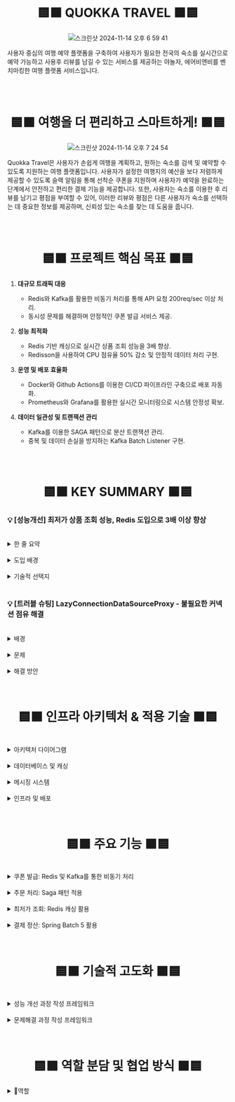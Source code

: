 <div align="center">

# 🟦🟧 QUOKKA TRAVEL 🟧🟦

![스크린샷 2024-11-14 오후 6 59 41](https://github.com/user-attachments/assets/f3e4bc05-86a7-4916-b805-b1bac7a6fcf3)

</div>

사용자 중심의 여행 예약 플랫폼을 구축하여 사용자가 필요한 전국의 숙소를 실시간으로 예약 가능하고 사용후 리뷰를 남길 수 있는 서비스를 제공하는 야놀자, 에어비앤비를 벤치마킹한 여행 플랫폼 서비스입니다.


<br>
<br>

<div align="center">

# 🟦🟧 여행을 더 편리하고 스마트하게! 🟧🟦

![스크린샷 2024-11-14 오후 7 24 54](https://github.com/user-attachments/assets/355f0d16-6132-4aca-a20f-ac800880b114)

</div>

Quokka Travel은 사용자가 손쉽게 여행을 계획하고, 원하는 숙소를 검색 및 예약할 수 있도록 지원하는 여행 플랫폼입니다. 사용자가 설정한 여행지의 예산을 보다 저렴하게 제공할 수 있도록 슬랙 알림을 통해 선착순 쿠폰을 지원하며 사용자가 예약을 완료하는 단계에서 안전하고 편리한 결제 기능을 제공합니다. 또한, 사용자는 숙소를 이용한 후 리뷰를 남기고 평점을 부여할 수 있어, 이러한 리뷰와 평점은 다른 사용자가 숙소를 선택하는 데 중요한 정보를 제공하며, 신뢰성 있는 숙소를 찾는 데 도움을 줍니다.

<br>
<br>

<div align="center">

# 🟦🟧 프로젝트 핵심 목표 🟧🟦

</div>

1. **대규모 트래픽 대응**
    - Redis와 Kafka를 활용한 비동기 처리를 통해 API 요청 200req/sec 이상 처리.
    - 동시성 문제를 해결하며 안정적인 쿠폰 발급 서비스 제공.

2. **성능 최적화**
    - Redis 기반 캐싱으로 실시간 상품 조회 성능을 3배 향상.
    - Redisson을 사용하여 CPU 점유율 50% 감소 및 안정적 데이터 처리 구현.

3. **운영 및 배포 효율화**
    - Docker와 Github Actions를 이용한 CI/CD 파이프라인 구축으로 배포 자동화.
    - Prometheus와 Grafana를 활용한 실시간 모니터링으로 시스템 안정성 확보.

4. **데이터 일관성 및 트랜잭션 관리**
    - Kafka를 이용한 SAGA 패턴으로 분산 트랜잭션 관리.
    - 중복 및 데이터 손실을 방지하는 Kafka Batch Listener 구현.


<div align="center">

<br>
<br>

# 🟦🟧 KEY SUMMARY 🟧🟦

</div>

### 💡 [성능개선] 최저가 상품 조회 성능, Redis 도입으로 3배 이상 향상
<br>
<details>
<summary> 한 줄 요약 </summary> 
  <br>
   - Redis 도입으로 기존 DB 조회보다 **348% 성능 개선**  
   - 대규모 트래픽 환경에서도 안정적인 서비스 유지  

![성능 개선 이미지]
</details>
<br>
<details>
<summary> 도입 배경 </summary> 
   - 상품의 최저가를 제공하기 위해 외부 서버에서 제공하는 타임세일 상품의 할인율과 상품 자체의 할인율을 비교하는 기능이 필요  
</details>
<br>
<details>
<summary> 기술적 선택지 </summary>

1. **DB 데이터 적재**
    - 스케줄링 작업으로 짧은 시간 내 대량의 데이터를 수정하는 것은 데이터베이스에 과도한 부하 발생
    - 상품 자체의 할인율과 타임세일 할인율을 분리하여 별도 컬럼 저장 필요

2. **Redis 캐싱**
    - 실시간 최저가 할인율로 최신 정보와 가격 제공
    - TTL 설정으로 타임세일 종료 시 자동 데이터 삭제

**결론:** Redis 도입을 결정하여 성능 및 효율성을 크게 개선
</details>
<br>

### 💡 [트러블 슈팅] LazyConnectionDataSourceProxy - 불필요한 커넥션 점유 해결
<br>
<details>
<summary> 배경 </summary>
   - **스프링 배치 5버전 도입**  
     - 정산은 실시간이 아닌, 이용자가 적은 시간에 일괄 처리하도록 배치 선택  
     - 메인 DB와 배치 메타데이터 DB 분리 필요  
   - **배치 메타데이터 테이블 생성 필수화**  
     - 메타데이터 전용 DB를 나누는 구조로 전환  
   - **멀티 DataSource 구성**  
     - 메인 DataSource와 배치 DataSource로 데이터베이스 모듈 구분  
</details>
<br>
<details>
<summary> 문제 </summary>  
  <br>
  - 실제 DB 요청 없이도 불필요한 커넥션 점유 발생  
  - 스프링은 트랜잭션 진입 시 커넥션 풀에서 커넥션을 점유  
  - 멀티 DataSource로 인해 두 DataSource 모두 커넥션 점유  
</details>

<br>

<details>

  <summary> 해결 방안 </summary>
  <br>
  - **LazyConnectionDataSourceProxy 클래스 사용**  
  - 실제 DB 요청 전까지 커넥션 점유를 지연시키는 프록시 DataSource 활용  

![LazyConnectionDataSourceProxy 이미지]

- 이를 통해 **실제 DB 요청 시에만 커넥션 점유**로 불필요한 리소스 낭비를 해결
</details>

<br>
<br>

<div align="center">

# 🟦🟧 인프라 아키텍처 & 적용 기술 🟧🟦

</div>

<br>

<details>
  <summary> 아키텍처 다이어그램 </summary>
  <br>
  위 아키텍처는 **MSA 기반의 이커머스 서비스** 구조를 나타냅니다.  
  각 모듈은 Redis, Kafka를 통해 통신하며, Docker로 컨테이너화되어 CI/CD를 통해 자동 배포됩니다.
</details>

<br>

<details>
  <summary> 데이터베이스 및 캐싱 </summary>
  <br>
  1. **Redis**  
  - **적용 위치**: 캐시 서버  
  - **사용 이유**: 실시간 상품 할인율과 최저가 조회 성능 향상. TTL 설정으로 타임세일 종료 시 데이터 자동 삭제. 
</details>

<br>

<details>
  <summary> 메시징 시스템 </summary>
  <br>
  1. **Apache Kafka**  
  - **적용 위치**: 서비스 간 비동기 통신  
  - **사용 이유**: 대규모 메시지 처리를 위한 안정적 메시징 큐 구현.  
  - **구체적 역할**: 주문 생성 시 재고 차감, 쿠폰 적용 등 서비스 간 데이터 일관성 보장.
</details>

<br>

<details>
  <summary> 인프라 및 배포 </summary>
  <br>
1. **Docker**  
  - **적용 위치**: 모든 서비스 컨테이너화  
  - **사용 이유**: 환경 이식성과 배포 속도 개선.  

2. **Github Actions**
- **적용 위치**: CI/CD 파이프라인
- **사용 이유**: 자동화된 코드 품질 검사와 배포 구현.

3. **Prometheus & Grafana**
    - **적용 위치**: 실시간 모니터링
    - **사용 이유**: 주요 메트릭(트래픽, CPU 사용량 등) 수집 및 시각화로 장애 발생 시 빠른 대응 가능.
</details>


<br>
<br>

<div align="center">

# 🟦🟧 주요 기능 🟧🟦

</div>

<br>

<details>
  <summary> 쿠폰 발급: Redis 및 Kafka를 통한 비동기 처리 </summary>
  <br>
### 🍁 **쿠폰 발급: Redis 및 Kafka를 통한 비동기 처리**
- 대용량 트래픽을 수용하기 위해 Redis와 Kafka를 활용한 비동기 쿠폰 발급 시스템 구현.
- Redis Lua Script로 동시성 제어 및 쿠폰 발급 상태 관리.
</details>

<br>

<details>
  <summary> 주문 처리: Saga 패턴 적용 </summary>
  <br>
### 🍁 **쿠폰 발급: Redis 및 Kafka를 통한 비동기 처리**
- 대용량 트래픽을 수용하기 위해 Redis와 Kafka를 활용한 비동기 쿠폰 발급 시스템 구현.
- Redis Lua Script로 동시성 제어 및 쿠폰 발급 상태 관리.
</details>

<br>

<details>
  <summary> 최저가 조회: Redis 캐싱 활용 </summary>
  <br>
### 🍁 **쿠폰 발급: Redis 및 Kafka를 통한 비동기 처리**
- 대용량 트래픽을 수용하기 위해 Redis와 Kafka를 활용한 비동기 쿠폰 발급 시스템 구현.
- Redis Lua Script로 동시성 제어 및 쿠폰 발급 상태 관리.
</details>

<br>

<details>
  <summary> 결제 정산: Spring Batch 5 활용 </summary>
  <br>
### 🍁 **쿠폰 발급: Redis 및 Kafka를 통한 비동기 처리**
- 대용량 트래픽을 수용하기 위해 Redis와 Kafka를 활용한 비동기 쿠폰 발급 시스템 구현.
- Redis Lua Script로 동시성 제어 및 쿠폰 발급 상태 관리.
</details>

<br>
<br>

<div align="center">

# 🟦🟧 기술적 고도화 🟧🟦

</div>

<br>

<details>
  <summary> 성능 개선 과정 작성 프레임워크 </summary>
  <br>
[내가 구현한 기능]

[주요 로직]

[배경]

[요구사항]

[선택지]

[의사결정/사유]

</details>

<br>

<details>
  <summary> 문제해결 과정 작성 프레임워크 </summary>
  <br>
[성능 개선 / 코드 개선 요약]

[문제 정의]

[가설]

[해결 방안]
- 문제 해결을 위한 의사결정 과정
- 해결 과정

[해결 완료]
- 결과
- 전후 데이터 비교

[회고]
- 기술의 장단점
- 다시 시도한다면?
</details>

<br>
<br>

<div align="center">

# 🟦🟧 역할 분담 및 협업 방식 🟧🟦

</div>

<details>
  <summary> 역할 </summary>
  <br>
| 이름   | 포지션   | 담당(개인별 기여점)                                                                                                            | Github 링크                       |
|--------|----------|-----------------------------------------------------------------------------------------------------------------------------|-----------------------------------|
| 김ㅇㅇ | 리더     | ▶ **결제**: 토스페이먼츠 PG 연동, 간편결제 구현<br>▶ **정산**: 스프링 배치 활용 (Jpa → Jdbc 변경하여 4.6배 개선)<br>▶ **배포**: 멀티모듈 설정, 멀티 데이터소스 설정, Graceful Shutdown 구현, CI/CD 적용 | [🍁 깃헙링크] |
| 조ㅇㅇ | 부리더   | ▶ **쿠폰**: Redis Lua Script를 통한 동시성 제어 및 대규모 트래픽 제어<br>▶ **타임세일**: Kafka 비동기 발급 처리, 분산락을 통한 동시성 제어                          | [🍁 깃헙링크]    |
| 박ㅇㅇ | 팀원     | ▶ **주문**: MSA 기반 주문 로직 구현, Kafka 기반 SAGA 패턴 적용<br>▶ **스케줄러**: 결제 단계 주문 자동 삭제                                                | [🍁 깃헙링크]     |
| 정ㅇㅇ | 팀원     | ▶ **유레카 & 게이트웨이**: CircuitBreaker, Retry 장애 대응 구축<br>▶ **유저**: Kafka Batch Listener를 활용한 대용량 데이터 적재<br>▶ **상품**: Redis 최저가 조회 성능 개선, Kafka 비동기 통신 구현 | [🍁 깃헙링크]    |


<br>

<details>
  <summary> 그라운드 룰 </summary>
  <br>
🍁 **문제 발생 시 즉시 공유**  
- 문제가 발생하면 팀원들에게 빠르게 상황을 공유하여 협력 해결.

🍁 **정규 시간 내 풀타임 화면 공유**
- 업무 시간 동안 항상 화면을 공유하여 투명한 협업 유지.

🍁 **사소한 것도 질문하기**
- 궁금한 점이나 막힌 부분은 사소한 것이라도 즉시 물어보고 해결.

🍁 **스크럼에서 트러블 슈팅 및 구현 사항 설명**
- 매일 스크럼 시간에 구현 진행 상황과 문제 해결 과정을 공유.

🍁 **1Day, 1Issue, 1PR 원칙**
- 하루에 하나의 이슈를 처리하고 PR 생성.

🍁 **1PR 당 3개 이상의 리뷰 남기기**
- 각 PR에 대해 최소 3개의 리뷰를 작성하여 코드 품질을 개선.
</details>

<br>
<br>

<div align="center">

# 🟦🟧 성과 및 회고 🟧🟦

</div>


<br>
<br>
<br>
<br>
<br>
<br>
# ✈️ Quokka Travel

QuokkaTravel은 쿼카와 함께 여행을 다니며 여행지의 사람들과 커뮤니케이션을 할 수 있는 서비스입니다.

> 여행 숙소 정보를 확인하고, 여행이 시작되면 여행지의 사람들과 **대화**를 나눌 수 있습니다.
> 여행지의 다양한 이벤트와 함께 행복한 여행을 할 수 있습니다.

### 기능 1

- 여행지 숙소 예약

### 기능 2

- 여행지에 대해서 다양한 사람들과의 대화를 할 수 있는 오픈채팅

---

# ✔︎ Index

1. [팀 소개](#👨‍👦‍👦-팀-소개)
2. [주요 기능](#💡-주요-기능)
3. [Framework](#📚-Framework)
4. [기술 특장점](#🛠-기술-특장점)
5. [Challenges & TroubleShooting](#Challenges-and-TroubleShooting)
6. [라이센스](#라이센스)
7. [문의](#문의)

---

# 👨‍👨‍👦‍👦 팀 소개

|         [배주희]          |         [이재현]          |          [이승언]           |         [안동환]          |         [안예환]          |
| :---: | :---: | :---: | :---: | :---: |
| ![DALL·E-2024-11-06-21 27](https://github.com/user-attachments/assets/2affac05-5b2c-47f4-a894-85205e3d1bc1) | ![DALL·E-2024-11-06-21 22](https://github.com/user-attachments/assets/f5a19c45-d6e0-421d-8eb6-37b253c6cffb) | ![DALL·E-2024-11-06-21 37_1](https://github.com/user-attachments/assets/3c7ca556-9035-421c-b1e4-1a9c45aa6589) | ![DALL·E-2024-11-06-21 37](https://github.com/user-attachments/assets/b9f08ce2-f4af-41a6-b8c7-ad5e0316a03e) | ![DALL·E-2024-11-06-21 21](https://github.com/user-attachments/assets/a90ec70a-d2af-49ac-9aeb-6397c1fe43f4) |
| Pear Caution Caution | 한산이가 | 미니언즈 | 안안동동환환 | Mosquito An |

---

# 💡 주요 기능

## 📐 숙소 예약

- 여행지의 숙소를 예약할 수 있습니다.

<br />

## 🖊️ 지역별 실시간 오픈 채팅

- 실시간 채팅으로 해당 지역 사람들과 소통하며 여행에 대한 정보를 얻을 수 있습니다.

<br />

## 💭 다양한 이벤트 확인

- 여행지의 다양한 이벤트를 한눈에 확인할 수 있습니다.

---

# 📚 System Architecture
- Quokka Travel에서 사용한 Architecture는 다음과 같습니다.


---

# 🚀 Challenges and TroubleShooting
- 구현을 하면서 겪은 문제들과 그 해결방안들을 정리해두었습니다.




-------


![스크린샷 2024-11-14 오후 6 59 20](https://github.com/user-attachments/assets/26e4539f-c0f2-45d4-b243-a979afebac67)








# Quakka-Travel

![largeImageSrc adapt 740 medium](https://github.com/user-attachments/assets/fb3c6851-7b93-4f06-86c0-d54b75bb5a30)

쿼카와 함께하는 여행 플랫폼입니다!
---

# ✈️ Quokka Travel

QuokkaTravel은 쿼카와 함께 여행을 다니며 여행지의 사람들과 커뮤니케이션을 할 수 있는 서비스입니다.

> 여행 숙소 정보를 확인하고, 여행이 시작되면 여행지의 사람들과 **대화**를 나눌 수 있습니다.
> 여행지의 다양한 이벤트와 함께 행복한 여행을 할 수 있습니다.

### 기능 1

- 여행지 숙소 예약

### 기능 2

- 여행지에 대해서 다양한 사람들과의 대화를 할 수 있는 오픈채팅

---

# ✔︎ Index

1. [팀 소개](#👨‍👦‍👦-팀-소개)
2. [주요 기능](#💡-주요-기능)
3. [Framework](#📚-Framework)
4. [기술 특장점](#🛠-기술-특장점)
5. [Challenges & TroubleShooting](#Challenges-and-TroubleShooting)
6. [라이센스](#라이센스)
7. [문의](#문의)

---

# 👨‍👨‍👦‍👦 팀 소개

|         [배주희]          |         [이재현]          |          [이승언]           |         [안동환]          |         [안예환]          |
| :---: | :---: | :---: | :---: | :---: |
| ![DALL·E-2024-11-06-21 27](https://github.com/user-attachments/assets/2affac05-5b2c-47f4-a894-85205e3d1bc1) | ![DALL·E-2024-11-06-21 22](https://github.com/user-attachments/assets/f5a19c45-d6e0-421d-8eb6-37b253c6cffb) | ![DALL·E-2024-11-06-21 37_1](https://github.com/user-attachments/assets/3c7ca556-9035-421c-b1e4-1a9c45aa6589) | ![DALL·E-2024-11-06-21 37](https://github.com/user-attachments/assets/b9f08ce2-f4af-41a6-b8c7-ad5e0316a03e) | ![DALL·E-2024-11-06-21 21](https://github.com/user-attachments/assets/a90ec70a-d2af-49ac-9aeb-6397c1fe43f4) |
| Pear Caution Caution | 한산이가 | 미니언즈 | 안안동동환환 | Mosquito An |

---

# 💡 주요 기능

## 📐 숙소 예약

- 여행지의 숙소를 예약할 수 있습니다.

<br />

## 🖊️ 지역별 실시간 오픈 채팅

- 실시간 채팅으로 해당 지역 사람들과 소통하며 여행에 대한 정보를 얻을 수 있습니다.

<br />

## 💭 다양한 이벤트 확인

- 여행지의 다양한 이벤트를 한눈에 확인할 수 있습니다.

---

# 📚 System Architecture
- Quokka Travel에서 사용한 Architecture는 다음과 같습니다.


---

# 🚀 Challenges and TroubleShooting
- 구현을 하면서 겪은 문제들과 그 해결방안들을 정리해두었습니다.

